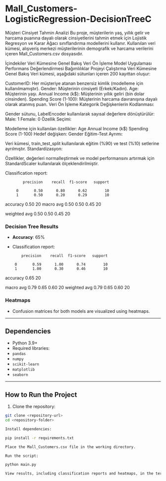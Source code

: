 # Mall_Customers-LogisticRegression-DecisionTreeC
Müşteri Cinsiyet Tahmin Analizi
Bu proje, müşterilerin yaş, yıllık gelir ve harcama puanına dayalı olarak cinsiyetlerini tahmin etmek için Lojistik Regresyon ve Karar Ağacı sınıflandırma modellerini kullanır. Kullanılan veri kümesi, alışveriş merkezi müşterilerinin demografik ve harcama verilerini içeren Mall_Customers.csv dosyasıdır.

İçindekiler
Veri Kümesine Genel Bakış
Veri Ön İşleme
Model Uygulaması
Performans Değerlendirmesi
Bağımlılıklar
Projeyi Çalıştırma
Veri Kümesine Genel Bakış
Veri kümesi, aşağıdaki sütunları içeren 200 kayıttan oluşur:

CustomerID: Her müşteriye atanan benzersiz kimlik (modelleme için kullanılmamıştır).
Gender: Müşterinin cinsiyeti (Erkek/Kadın).
Age: Müşterinin yaşı.
Annual Income (k$): Müşterinin yıllık geliri (bin dolar cinsinden).
Spending Score (1-100): Müşterinin harcama davranışına dayalı olarak atanmış puan.
Veri Ön İşleme
Kategorik Değişkenlerin Kodlanması:

Gender sütunu, LabelEncoder kullanılarak sayısal değerlere dönüştürülür:
Male: 1
Female: 0
Özellik Seçimi:

Modelleme için kullanılan özellikler:
Age
Annual Income (k$)
Spending Score (1-100)
Hedef değişken: Gender
Eğitim-Test Ayrımı:

Veri kümesi, train_test_split kullanılarak eğitim (%90) ve test (%10) setlerine ayrılmıştır.
Standardizasyon:

Özellikler, değerleri normalleştirmek ve model performansını artırmak için StandardScaler kullanılarak ölçeklendirilmiştir.

Classification report:

            precision    recall  f1-score   support

         0       0.50      0.80      0.62        10
         1       0.50      0.20      0.29        10

  accuracy                           0.50        20
 macro avg       0.50      0.50      0.45        20

weighted avg       0.50      0.50      0.45        20


### Decision Tree Results
- **Accuracy**: 65%
- Classification report:

          precision    recall  f1-score   support

       0       0.59      1.00      0.74        10
       1       1.00      0.30      0.46        10

accuracy                           0.65        20

macro avg       0.79      0.65      0.60        20
weighted avg       0.79      0.65      0.60        20


### Heatmaps
- Confusion matrices for both models are visualized using heatmaps.

---

## Dependencies

- Python 3.9+
- Required libraries:
- `pandas`
- `numpy`
- `scikit-learn`
- `matplotlib`
- `seaborn`

---

## How to Run the Project

1. Clone the repository:
 ```bash
 git clone <repository-url>
 cd <repository-folder>

Install dependencies:

pip install -r requirements.txt

Place the Mall_Customers.csv file in the working directory.

Run the script:

python main.py

View results, including classification reports and heatmaps, in the terminal and plots displayed during execution.
